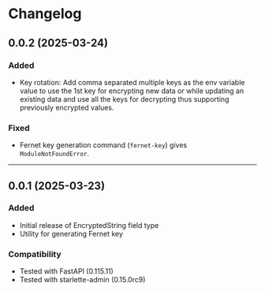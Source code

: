 # Changelog

## 0.0.2 (2025-03-24)

### Added
- Key rotation: Add comma separated multiple keys as the env variable value to use the 1st key for encrypting new data or while updating an existing data and use all the keys for decrypting thus supporting previously encrypted values.

### Fixed
- Fernet key generation command (`fernet-key`) gives `ModuleNotFoundError`.
---

## 0.0.1 (2025-03-23)

### Added
- Initial release of EncryptedString field type
- Utility for generating Fernet key

### Compatibility
- Tested with FastAPI (0.115.11)
- Tested with starlette-admin (0.15.0rc9)
